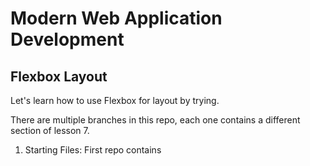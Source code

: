 # Modern Web Application Development
## Flexbox Layout

Let's learn how to use Flexbox for layout by trying.

There are multiple branches in this repo, each one contains a different section of lesson 7.
1. Starting Files: First repo contains 